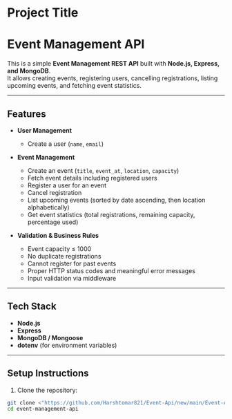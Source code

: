 # Project Title

# Event Management API

This is a simple **Event Management REST API** built with **Node.js, Express, and MongoDB**.  
It allows creating events, registering users, cancelling registrations, listing upcoming events, and fetching event statistics.

---

## Features

- **User Management**
  - Create a user (`name`, `email`)
- **Event Management**

  - Create an event (`title`, `event_at`, `location`, `capacity`)
  - Fetch event details including registered users
  - Register a user for an event
  - Cancel registration
  - List upcoming events (sorted by date ascending, then location alphabetically)
  - Get event statistics (total registrations, remaining capacity, percentage used)

- **Validation & Business Rules**
  - Event capacity ≤ 1000
  - No duplicate registrations
  - Cannot register for past events
  - Proper HTTP status codes and meaningful error messages
  - Input validation via middleware

---

## Tech Stack

- **Node.js**
- **Express**
- **MongoDB / Mongoose**
- **dotenv** (for environment variables)

---

## Setup Instructions

1. Clone the repository:

```bash
git clone <"https://github.com/Harshtomar821/Event-Api/new/main/Event-Api">
cd event-management-api
```
